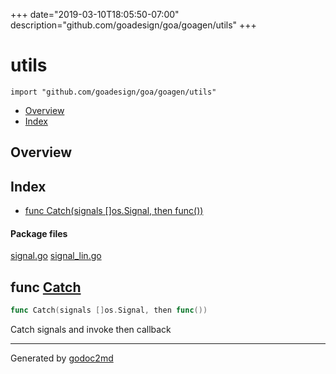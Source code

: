 +++
date="2019-03-10T18:05:50-07:00"
description="github.com/goadesign/goa/goagen/utils"
+++


# utils
`import "github.com/goadesign/goa/goagen/utils"`

* [Overview](#pkg-overview)
* [Index](#pkg-index)

## <a name="pkg-overview">Overview</a>



## <a name="pkg-index">Index</a>
* [func Catch(signals []os.Signal, then func())](#Catch)


#### <a name="pkg-files">Package files</a>
[signal.go](/src/github.com/goadesign/goa/goagen/utils/signal.go) [signal_lin.go](/src/github.com/goadesign/goa/goagen/utils/signal_lin.go) 





## <a name="Catch">func</a> [Catch](/src/target/signal.go?s=88:132#L9)
``` go
func Catch(signals []os.Signal, then func())
```
Catch signals and invoke then callback








- - -
Generated by [godoc2md](http://godoc.org/github.com/davecheney/godoc2md)
